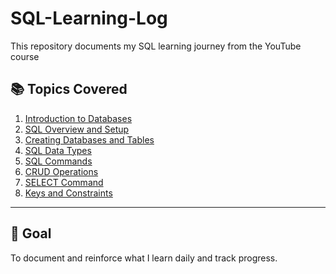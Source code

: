 # SQL-Learning-Log


This repository documents my SQL learning journey from the YouTube course 

## 📚 Topics Covered

1. [Introduction to Databases](01-introduction-to-databases.md)
2. [SQL Overview and Setup](02-sql-overview-and-setup.md)
3. [Creating Databases and Tables](03-creating-databases-and-tables.md)
4. [SQL Data Types](04-sql-datatypes.md)
5. [SQL Commands](05-sql-commands.md)
6. [CRUD Operations](06-crud-operations.md)
7. [SELECT Command](07-select-command.md)
8. [Keys and Constraints](08-keys-and-constraints.md)

---

## 🎯 Goal

To document and reinforce what I learn daily and track progress.
